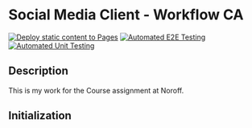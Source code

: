 # Social Media Client - Workflow CA

[![Deploy static content to Pages](https://github.com/ImBenni/workflow-assignment/actions/workflows/static.yml/badge.svg)](https://github.com/ImBenni/workflow-assignment/actions/workflows/static.yml)
[![Automated E2E Testing](https://github.com/ImBenni/workflow-assignment/actions/workflows/e2e-test.yml/badge.svg)](https://github.com/ImBenni/workflow-assignment/actions/workflows/e2e-test.yml)
[![Automated Unit Testing](https://github.com/ImBenni/workflow-assignment/actions/workflows/unit-test.yml/badge.svg)](https://github.com/ImBenni/workflow-assignment/actions/workflows/unit-test.yml)


## Description

This is my work for the Course assignment at Noroff.

## Initialization
